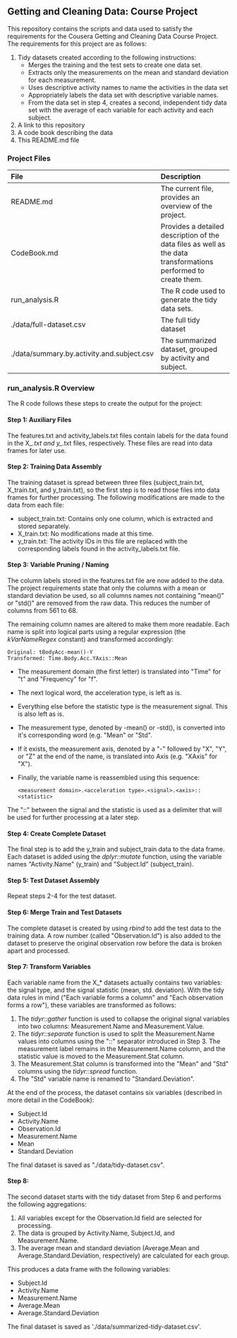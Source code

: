 ## Getting and Cleaning Data: Course Project

This repository contains the scripts and data used to satisfy the requirements for the Cousera Getting and Cleaning Data Course Project. The requirements for this project are as follows:

1. Tidy datasets created according to the following instructions:
    * Merges the training and the test sets to create one data set.
    * Extracts only the measurements on the mean and standard deviation for each measurement.
    * Uses descriptive activity names to name the activities in the data set
    * Appropriately labels the data set with descriptive variable names.
    * From the data set in step 4, creates a second, independent tidy data set with the average of each variable for each activity and each subject.
2. A link to this repository
3. A code book describing the data
4. This README.md file

### Project Files

|File           | Description   |
|:---           |:---           |
|README.md      | The current file, provides an overview of the project.   |
|CodeBook.md    | Provides a detailed description of the data files as well as the data transformations performed to create them.|
|run_analysis.R | The R code used to generate the tidy data sets.|
|./data/full-dataset.csv| The full tidy dataset|
|./data/summary.by.activity.and.subject.csv| The summarized dataset, grouped by activity and subject.|

### run_analysis.R Overview

The R code follows these steps to create the output for the project:

#### Step 1: Auxiliary Files

The features.txt and activity_labels.txt files contain labels for the data found in the X_*.txt and y_*.txt files, respectively. These files are read into data frames for later use.

#### Step 2: Training Data Assembly

The training dataset is spread between three files (subject_train.txt, X_train.txt, and y_train.txt), so the first step is to read those files into data frames for further processing. The following modifications are made to the data from each file:
* subject_train.txt: Contains only one column, which is extracted and stored separately.
* X_train.txt: No modifications made at this time.
* y_train.txt: The activity IDs in this file are replaced with the corresponding labels found in the activity_labels.txt file.

#### Step 3: Variable Pruning / Naming

The column labels stored in the features.txt file are now added to the data. The project requirements state that only the columns with a mean or standard deviation be used, so all columns names not containing "mean()" or "std()" are removed from the raw data. This reduces the number of columns from 561 to 68.

The remaining column names are altered to make them more readable. Each name is split into logical parts using a regular expression (the _kVarNameRegex_ constant) and transformed accordingly:

    Original: tBodyAcc-mean()-Y
    Transformed: Time.Body.Acc.YAxis::Mean

* The measurement domain (the first letter) is translated into "Time" for "t" and "Frequency" for "f". 
* The next logical word, the acceleration type, is left as is.
* Everything else before the statistic type is the measurement signal. This is also left as is.
* The measurement type, denoted by -mean() or -std(), is converted into it's corresponding word (e.g. "Mean" or "Std".
* If it exists, the measurement axis, denoted by a "-" followed by "X", "Y", or "Z" at the end of the name, is translated into <axis name>Axis (e.g. "XAxis" for "X").
* Finally, the variable name is reassembled using this sequence:

      <measurement domain>.<acceleration type>.<signal>.<axis>::<statistic>

The "::" between the signal and the statistic is used as a delimiter that will be used for further processing at a later step.

#### Step 4: Create Complete Dataset

The final step is to add the y_train and subject_train data to the data frame. Each dataset is added using the _dplyr::mutate_ function, using the variable names "Activity.Name" (y_train) and "Subject.Id" (subject_train).

#### Step 5: Test Dataset Assembly

Repeat steps 2-4 for the test dataset.

#### Step 6: Merge Train and Test Datasets

The complete dataset is created by using _rbind_ to add the test data to the training data. A row number (called "Observation.Id") is also added to the dataset to preserve the original observation row before the data is broken apart and processed.

#### Step 7: Transform Variables

Each variable name from the X_* datasets actually contains two variables: the signal type, and the signal statistic (mean, std. deviation). With the tidy data rules in mind ("Each variable forms a column" and "Each observation forms a row"), these variables are transformed as follows:

1. The _tidyr::gather_ function is used to collapse the original signal variables into two columns: Measurement.Name and Measurement.Value.
2. The _tidyr::separate_ function is used to split the Measurement.Name values into columns using the "::" separator introduced in Step 3. The measurement label remains in the Measurement.Name column, and the statistic value is moved to the Measurement.Stat column.
3. The Measurement.Stat column is transformed into the "Mean" and "Std" columns using the _tidyr::spread_ function.
4. The "Std" variable name is renamed to "Standard.Deviation".

At the end of the process, the dataset contains six variables (described in more detail in the CodeBook):
* Subject.Id
* Activity.Name
* Observation.Id
* Measurement.Name
* Mean
* Standard.Deviation

The final dataset is saved as "./data/tidy-dataset.csv".

#### Step 8: 
The second dataset starts with the tidy dataset from Step 6 and performs the following aggregations:

1. All variables except for the Observation.Id field are selected for processing.
2. The data is grouped by Activity.Name, Subject.Id, and Measurement.Name.
3. The average mean and standard deviation (Average.Mean and Average.Standard.Deviation, respectively) are calculated for each group.

This produces a data frame with the following variables:
* Subject.Id
* Activity.Name
* Measurement.Name
* Average.Mean
* Average.Standard.Deviation

The final dataset is saved as './data/summarized-tidy-dataset.csv'.
